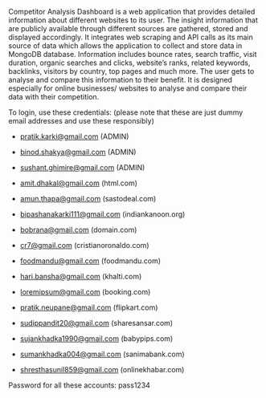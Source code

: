 Competitor Analysis Dashboard is a web application that provides detailed information about different websites to its user. The insight information that are publicly available through different sources are gathered, stored and displayed accordingly. It integrates web scraping and API calls as its main source of data which allows the application to collect and store data in MongoDB database. Information includes bounce rates, search traffic, visit duration, organic searches and clicks, website’s ranks, related keywords, backlinks, visitors by country, top pages and much more. The user gets to analyse and compare this information to their benefit. It is designed especially for online businesses/ websites to analyse and compare their data with their competition.

To login, use these credentials: (please note that these are just dummy email addresses and use these responsibly)
- pratik.karki@gmail.com (ADMIN)
- binod.shakya@gmail.com (ADMIN)
- sushant.ghimire@gmail.com (ADMIN)

- amit.dhakal@gmail.com (html.com)
- amun.thapa@gmail.com (sastodeal.com)
- bipashanakarki111@gmail.com (indiankanoon.org)
- bobrana@gmail.com (domain.com)
- cr7@gmail.com (cristianoronaldo.com)
- foodmandu@gmail.com (foodmandu.com)
- hari.bansha@gmail.com (khalti.com)
- loremipsum@gmail.com (booking.com)
- pratik.neupane@gmail.com (flipkart.com)
- sudippandit20@gmail.com (sharesansar.com)
- sujankhadka1990@gmail.com (babypips.com)
- sumankhadka004@gmail.com (sanimabank.com)
- shresthasunil859@gmail.com (onlinekhabar.com)

Password for all these accounts: pass1234

